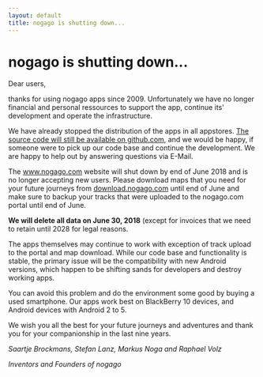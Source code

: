 ```yaml
--- 
layout: default 
title: nogago is shutting down...
---
```


# nogago is shutting down...

Dear users,

thanks for using nogago apps since 2009. Unfortunately we have no longer financial and personal ressources to support the app, continue its' development and operate the infrastructure.

We have already stopped the distribution of the apps in all appstores. [The source code will still be available on github.com](https://github.com/nogago/nogago), and we would be happy, if someone were to pick up our code base and continue the development. We are happy to help out by answering questions via E-Mail.

The www.nogago.com website will shut down by end of June 2018 and is no longer accepting new users. Please download maps that you need for your future journeys from [download.nogago.com](http://download.nogago.com) until end of June and make sure to backup your tracks that were uploaded to the nogago.com portal until end of June.

**We will delete all data on June 30, 2018** (except for invoices that we need to retain until 2028 for legal reasons.

The apps themselves may continue to work with exception of track upload to the portal and map download. While our code base and functionality is stable, the primary issue will be the compatibility with new Android versions, which happen to be shifting sands for developers and destroy working apps.

You can avoid this problem and do the environment some good by buying a used smartphone. Our apps work best on BlackBerry 10 devices, and Android devices with Android 2 to 5.

We wish you all the best for your future journeys and adventures and thank you for your companionship in the last nine years.

*Saartje Brockmans, Stefan Lanz, Markus Noga and Raphael Volz*

*Inventors and Founders of nogago*